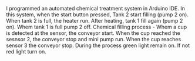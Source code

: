 I programmed an automated chemical treatment system in Arduino IDE. In this system, when the start button pressed, Tank 2 start filling (pump 2 on). When tank 2 is full, the heater run. After heating, tank 1 fill again (pump 2 on). Whem tank 1 is full pump 2 off.
Chemical filling process - Whem a cup is detected at the sensor, the conveyor start. When the cup reached the sesnsor 2, the conveyor stop and mini pump run. When the cup reaches sensor 3 the conveyor stop. During the process green light remain on. If not red light turn on.
